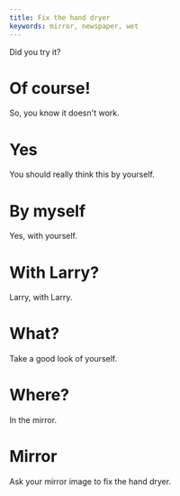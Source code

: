 ```yaml
---
title: Fix the hand dryer
keywords: mirror, newspaper, wet
---
```


Did you try it?

# Of course!
So, you know it doesn't work.

# Yes
You should really think this by yourself.

# By myself
Yes, with yourself.

# With Larry?
Larry, with Larry.

# What?
Take a good look of yourself.

# Where?
In the mirror.

# Mirror
Ask your mirror image to fix the hand dryer.
